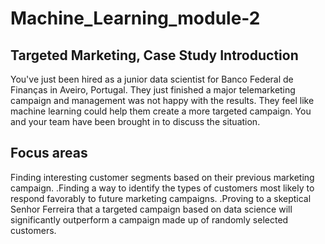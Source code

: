 # Machine_Learning_module-2
## Targeted Marketing, Case Study Introduction
You've just been hired as a junior data scientist for Banco Federal de Finanças in Aveiro, Portugal. 
They just finished a major telemarketing campaign and management was not happy with the results.
They feel like machine learning could help them create a more targeted campaign. 
You and your team have been brought in to discuss the situation.
## Focus areas
Finding interesting customer segments based on their previous marketing campaign.
.Finding a way to identify the types of customers most likely to respond favorably to future marketing campaigns.
.Proving to a skeptical Senhor Ferreira that a targeted campaign based on data science will significantly 
outperform a campaign made up of randomly selected customers.

